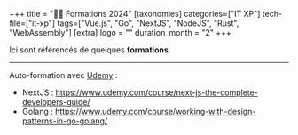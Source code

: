 +++
title = "🧑‍🏫 Formations 2024"
[taxonomies]
categories=["IT XP"]
tech-file=["it-xp"]
tags=["Vue.js", "Go", "NextJS", "NodeJS", "Rust", "WebAssembly"]
[extra]
logo = ""
duration_month = "2"
+++

Ici sont référencés de quelques **formations**

<!-- more -->

---

Auto-formation avec [Udemy](https://www.udemy.com) :

- NextJS : <https://www.udemy.com/course/next-js-the-complete-developers-guide/>
- Golang : <https://www.udemy.com/course/working-with-design-patterns-in-go-golang/>
